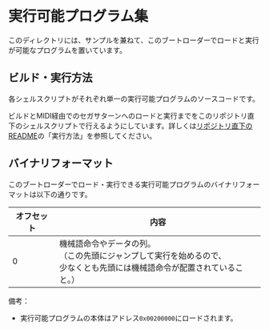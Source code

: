 # 実行可能プログラム集

このディレクトリには、サンプルを兼ねて、このブートローダーでロードと実行が可能なプログラムを置いています。

## ビルド・実行方法

各シェルスクリプトがそれぞれ単一の実行可能プログラムのソースコードです。

ビルドとMIDI経由でのセガサターンへのロードと実行までをこのリポジトリ直下のシェルスクリプトで行えるようにしています。詳しくは[リポジトリ直下のREADME](../README.md)の「実行方法」を参照してください。

## バイナリフォーマット

このブートローダーでロード・実行できる実行可能プログラムのバイナリフォーマットは以下の通りです。

| オフセット | 内容 |
| --- | --- |
| 0 | 機械語命令やデータの列。<br>（この先頭にジャンプして実行を始めるので、<br>少なくとも先頭には機械語命令が配置されていること。） |

備考：

- 実行可能プログラムの本体はアドレス`0x00200000`にロードされます。
